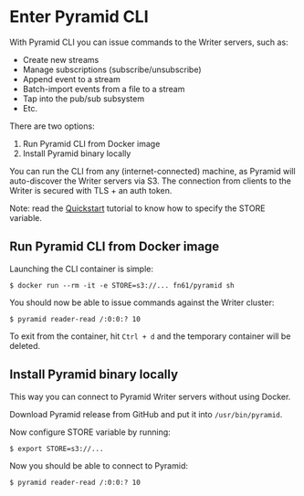 Enter Pyramid CLI
=================

With Pyramid CLI you can issue commands to the Writer servers, such as:

- Create new streams
- Manage subscriptions (subscribe/unsubscribe)
- Append event to a stream
- Batch-import events from a file to a stream
- Tap into the pub/sub subsystem
- Etc.

There are two options:

1. Run Pyramid CLI from Docker image
2. Install Pyramid binary locally

You can run the CLI from any (internet-connected) machine, as Pyramid will
auto-discover the Writer servers via S3. The connection from clients to the
Writer is secured with TLS + an auth token.

Note: read the [Quickstart](quickstart.md) tutorial to know how to specify the STORE variable.


Run Pyramid CLI from Docker image
---------------------------------

Launching the CLI container is simple:

```
$ docker run --rm -it -e STORE=s3://... fn61/pyramid sh
```

You should now be able to issue commands against the Writer cluster:

```
$ pyramid reader-read /:0:0:? 10
```

To exit from the container, hit `Ctrl + d` and the temporary container will be deleted.


Install Pyramid binary locally
------------------------------

This way you can connect to Pyramid Writer servers without using Docker.

Download Pyramid release from GitHub and put it into `/usr/bin/pyramid`.

Now configure STORE variable by running:

```
$ export STORE=s3://...
```

Now you should be able to connect to Pyramid:

```
$ pyramid reader-read /:0:0:? 10
```
